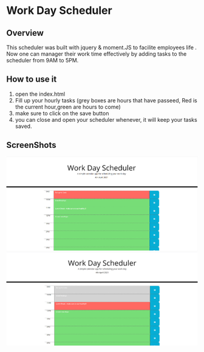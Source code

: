 # Work Day Scheduler
## Overview
This scheduler was built with jquery &amp; moment.JS to facilite employees life . Now one can manager their work time effectively by adding tasks to the scheduler from 9AM to 5PM.

## How to use it
1. open the index.html
2. Fill up your hourly tasks (grey boxes are hours that have passeed, Red is the current hour,green are hours to come)
3. make sure to click on the save button
4. you can close and open your scheduler whenever, it will keep your tasks saved.

## ScreenShots
![ss1](assets/ss.jpg)
![ss2](assets/ss1.jpg)
